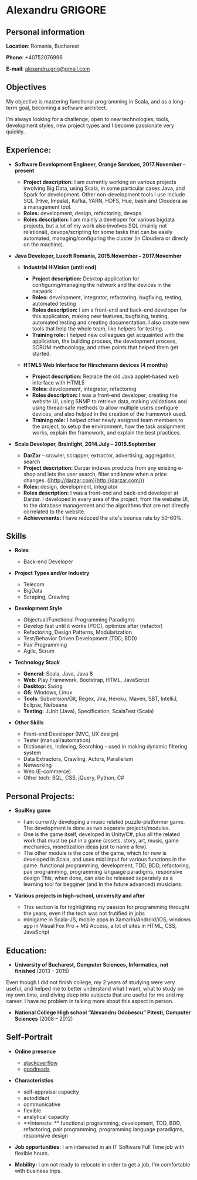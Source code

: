 Alexandru GRIGORE
======

## Personal information

**Location**:  Romania, Bucharest

**Phone**:     +40752076996

**E-mail**:    [alexandru.grig@gmail.com](mailto:alexandru.grig@gmail.com)

## Objectives

My objective is mastering functional programming in Scala, and as a long-term goal, becoming a software architect.

I’m always looking for a challenge, open to new technologies, tools, development styles, new project types and I become passionate very quickly. 

## Experience:

- **Software Development Engineer, Orange Services, 2017.November – present** 
    - **Project description:** I am currently working on various projects involving Big Data, using Scala, 
    in some particular cases Java, and Spark for development.
    Other non-development tools I use include SQL (Hive, Impala), Kafka, YARN, HDFS, Hue, bash and Cloudera as a management tool. 
    - **Roles:** development, design, refactoring, devops
    - **Roles description:** I am mainly a developer for various bigdata projects, but a lot of my work also involves SQL (mainly not relational),
    devops/scripting for some tasks that can be easily automated, managing/configuring the cluster (in Cloudera or direcly on the machine). 

- **Java Developer, Luxoft Romania, 2015.November – 2017.November** 
    - **Industrial HiVision (until end)** 
        - **Project description:** Desktop application for configuring/managing the network and the devices in the network 
        - **Roles:** development, integrator, refactoring, bugfixing, testing, automated testing
        - **Roles description:** I am a front-end and back-end developer for this application, making new features, bugfixing, testing, 
        automated testing and creating documentation. I also create new tools that help the whole team, like helpers for testing.
        - **Training role:** I helped new colleagues get acquainted with the application, the building process, the development process, 
        SCRUM methodology, and other points that helped them get started.

    - **HTML5 Web Interface for Hirschmann devices (4 months)** 
        - **Project description:** Replace the old Java applet-based web interface with HTML5 
        - **Roles:** development, integrator, refactoring 
        - **Roles description:** I was a front-end developer, creating the website UI, using SNMP to retrieve data, making validations 
        and using thread-safe methods to allow multiple users configure devices, and also helped in the creation of the framework used. 
        - **Training role:** I helped other newly assigned team members to the project, to setup the environment, 
        how the task assignment works, explain the framework, and explain the best practices. 

- **Scala Developer, Brainlight, 2014.July – 2015.September** 
    - **DarZar** – crawler, scrapper, extractor, advertising, aggregation, search 
    - **Project description:** Darzar indexes products from any existing e-shop and lets the user search, 
    filter and know when a price changes. ([http://darzar.com](http://darzar.com/)) 
    - **Roles:** design, development, integrator 
    - **Roles description:** I was a front-end and back-end developer at Darzar. I developed in every area of the project, 
    from the website UI, to the database management and the algorithms that are not directly correlated to the website. 
    - **Achievements:** I have reduced the site's bounce rate by 50-60%. 
    
## Skills

- **Roles** 
    - Back-end Developer 
    
- **Project Types and/or Industry** 
    - Telecom
    - BigData
    - Scraping, Crawling

- **Development Style** 
    - Objectual/Functional Programming Paradigms 
    - Develop fast until it works (POC), optimize after (refactor)
    - Refactoring, Design Patterns, Modularization
    - Test/Behavior Driven Development (TDD, BDD) 
    - Pair Programming 
    - Agile, Scrum 

- **Technology Stack** 
    - **General**: Scala, Java, Java 8
    - **Web**: Play Framework, Bootstrap, HTML, JavaScript
    - **Desktop:** Swing 
    - **OS**: Windows, Linux 
    - **Tools**: Subversion/Git, Regex, Jira, Heroku, Maven, SBT, IntelliJ, Eclipse, Netbeans 
    - **Testing:** JUnit (Java), Specification, ScalaTest (Scala)

- **Other Skills** 
    - Front-end Developer (MVC, UX design)
    - Tester (manual/automation)
    - Dictionaries, Indexing, Searching - used in making dynamic filtering system
    - Data Extractors, Crawling, Actors, Parallelism
    - Networking 
    - Web (E-commerce)
    - Other tech: SQL, CSS, jQuery, Python, C# 

## Personal Projects:

- **SoulKey game**
    - I am currently developing a music related puzzle-platformer game. The development is done as two separate projects/modules.
    - One is the game itself, developed in Unity/C#, plus all the related work that must be put in a game 
    (assets, story, art, music, game mechanics, monetization ideas just to name a few).
    - The other module is the core of the game, which for now is developed in Scala, and uses midi input for various functions in the game. 
    functional programming, development, TDD, BDD, refactoring, pair programming, programming language paradigms, responsive design This, when done, can also be released separately as a learning tool for begginer (and in the future advanced) musicians.

- **Various projects in high-school, university and after** 
    - This section is for highlighting my passion for programming throught the years, even if the tech was not frutified in jobs
    - minigame in Scala-JS, mobile apps in Xamarin/Android/iOS, windows app in Visual Fox Pro + MS Access, a lot of sites in HTML, CSS, JavaScript

## Education:

- **University of Bucharest, Computer Sciences, Informatics, not finished** (2013 – 2015) 

Even though I did not finish college, my 2 years of studying were very useful, and helped me to better understand what I want, 
what to study on my own time, and diving deep into subjects that are useful for me and my career.
I have no problem in talking more about this aspect in person.

- **National College High school “Alexandru Odobescu” Pitesti, Computer Sciences** (2008 – 2012) 

## Self-Portrait

- **Online presence** 
    - [stackoverflow](https://stackoverflow.com/users/3000244/shikkou)
    - [goodreads](http://www.goodreads.com/alexugoku) 

- **Characteristics** 
    - self-appraisal capacity 
    - autodidact 
    - communicative
    - flexible 
    - analytical capacity 
    - **Interests: ** functional programming, development, TDD, BDD, refactoring, pair programming, programming language paradigms, responsive design 

- **Job opportunities:** I am interested in an IT Software Full Time job with flexible hours. 
- **Mobility:** I am not ready to relocate in order to get a job. I'm comfortable with business trips. 
